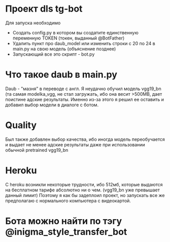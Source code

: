 # Проект dls tg-bot
Для запуска необходимо
* Создать config.py в котором вы создатите единственную переменную TOKEN (токен, выданный @BotFather)
* Удалить пункт про daub_model или изменить строки с 20 по 24 в main.py на свою модель (объяснение позднее)
* Запускающий все это скрипт - bot.py


# Что такое daub в main.py
Daub - "мазня" в переводе с англ.
Я неудачно обучил модель vgg19_bn (та самая modelka_vgg, не стал загружать, ибо она весит >500MB, дает поистине адские результаты.
Именно из-за этого я решил ее оставить и добавил выбор модели в диалоге с ботом.


# Quality
Был также добавлен выбор качества, ибо иногда модель переобучается и выдает не менее адские результаты
даже при использовании обычной pretrained vgg19_bn


# Heroku
С heroku возникли некоторые трудности, ибо 512мб, которые выдаются на бесплатном тарифе абсолютно ни о чем. (vgg19_bn уже превышает данный лимит)
Поэтому я как бы задеплоил проект, но запускать все же предполагаю с нормального компьютера с видеокартой.

# Бота можно найти по тэгу @inigma_style_transfer_bot
